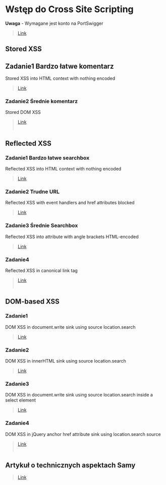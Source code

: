 # Wstęp do Cross Site Scripting
**Uwaga** - Wymagane jest konto na PortSwigger
> [Link](https://portswigger.net/users/register)
## Stored XSS
## Zadanie1 Bardzo łatwe komentarz
Stored XSS into HTML context with nothing encoded
> [Link](https://portswigger.net/web-security/cross-site-scripting/stored/lab-html-context-nothing-encoded)
### Zadanie2 Średnie komentarz
Stored DOM XSS
> [Link](https://portswigger.net/web-security/cross-site-scripting/dom-based/lab-dom-xss-stored)
<br/><br/>

## Reflected XSS
### Zadanie1 Bardzo łatwe searchbox
Reflected XSS into HTML context with nothing encoded
> [Link](https://portswigger.net/web-security/cross-site-scripting/reflected/lab-html-context-nothing-encoded)
### Zadanie2 Trudne URL
Reflected XSS with event handlers and href attributes blocked
> [Link](https://portswigger.net/web-security/cross-site-scripting/contexts/lab-event-handlers-and-href-attributes-blocked)
### Zadanie3 Średnie Searchbox
Reflected XSS into attribute with angle brackets HTML-encoded
> [Link](https://portswigger.net/web-security/cross-site-scripting/contexts/lab-attribute-angle-brackets-html-encoded)
### Zadanie4
Reflected XSS in canonical link tag
> [Link](https://portswigger.net/web-security/cross-site-scripting/contexts/lab-canonical-link-tag)
<br/><br/>

## DOM-based XSS
### Zadanie1
DOM XSS in document.write sink using source location.search
> [Link](https://portswigger.net/web-security/cross-site-scripting/dom-based/lab-document-write-sink)
### Zadanie2
DOM XSS in innerHTML sink using source location.search
> [Link](https://portswigger.net/web-security/cross-site-scripting/dom-based/lab-innerhtml-sink)
### Zadanie3
DOM XSS in document.write sink using source location.search inside a select element
> [Link](https://portswigger.net/web-security/cross-site-scripting/dom-based/lab-document-write-sink-inside-select-element)
### Zadanie4
DOM XSS in jQuery anchor href attribute sink using location.search source
> [Link](https://portswigger.net/web-security/cross-site-scripting/dom-based/lab-jquery-href-attribute-sink)
<br/><br/>

## Artykuł o technicznych aspektach Samy
> [Link](https://samy.pl/myspace/tech.html)

<br/><br/>
